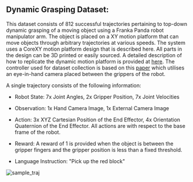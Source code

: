 ## Dynamic Grasping Dataset: 

This dataset consists of 812 successful trajectories pertaining to top-down dynamic grasping of a moving object using a Franka Panda robot manipulator arm. The object is placed on a XY motion platform that can move objects through arbitrary trajectories at various speeds. The system uses a CoreXY motion platform design that is described here. All parts in the design can be 3D printed or easily sourced. A detailed description of how to replicate the dynamic motion platform is provided at [here](https://github.com/BenBurgessLimerick/DGBench). The controller used for dataset collection is based on this [paper](https://arxiv.org/pdf/2204.13879v1.pdf) which utilises an eye-in-hand camera placed between the grippers of the robot.

A single trajectory consists of the following information:

* Robot State: 7x Joint Angles, 2x Gripper Position, 7x Joint Velocities 

* Observation: 1x Hand Camera Image, 1x External Camera Image

* Action: 3x XYZ Cartesian Position of the End Effector, 4x Orientation Quaternion of the End Effector. All actions are with respect to the base frame of the robot.

* Reward: A reward of 1 is provided when the object is between the gripper fingers and the gripper position is less than a fixed threshold.

* Language Instruction: "Pick up the red block"


![sample_traj](https://drive.google.com/uc?export=view&id=1EUdqJgB2m_AOqog9FVYi40qrpgRMWY8A)


